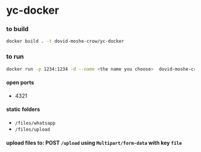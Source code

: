# yc-docker

### to build

```sh
docker build . -t dovid-moshe-crow/yc-docker
```

### to run

```sh
docker run -p 1234:1234 -d --name <the name you choose>  dovid-moshe-crow/yc-docker
```

#### open ports
- 4321

#### static folders
- `/files/whatsapp`
- `/files/upload`

#### upload files to: POST `/upload` using `Multipart/form-data` with key `file`